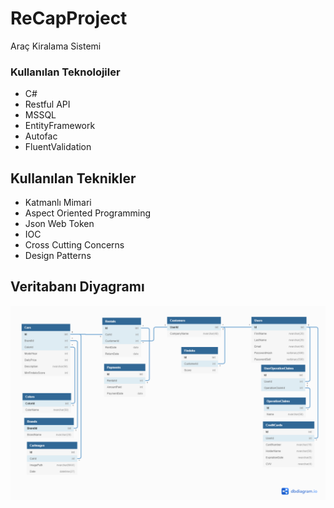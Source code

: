 # ReCapProject
Araç Kiralama Sistemi

### Kullanılan Teknolojiler
- C#
- Restful API
- MSSQL
- EntityFramework
- Autofac
- FluentValidation

## Kullanılan Teknikler
- Katmanlı Mimari
- Aspect Oriented Programming
- Json Web Token
- IOC
- Cross Cutting Concerns
- Design Patterns
## Veritabanı Diyagramı
![resim](https://github.com/emremetesahin/ReCapProject/blob/master/ReadMeFiles/db_diagram.png)
